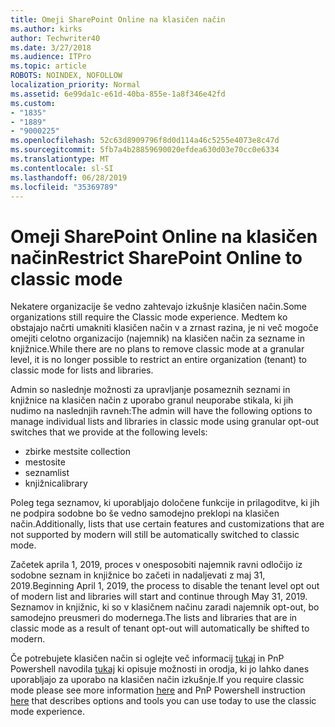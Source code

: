```yaml
---
title: Omeji SharePoint Online na klasičen način
ms.author: kirks
author: Techwriter40
ms.date: 3/27/2018
ms.audience: ITPro
ms.topic: article
ROBOTS: NOINDEX, NOFOLLOW
localization_priority: Normal
ms.assetid: 6e99da1c-e61d-40ba-855e-1a8f346e42fd
ms.custom:
- "1835"
- "1889"
- "9000225"
ms.openlocfilehash: 52c63d8909796f8d0d114a46c5255e4073e8c47d
ms.sourcegitcommit: 5fb7a4b28859690020efdea630d03e70cc0e6334
ms.translationtype: MT
ms.contentlocale: sl-SI
ms.lasthandoff: 06/28/2019
ms.locfileid: "35369789"
---
```

# <a name="restrict-sharepoint-online-to-classic-mode"></a><span data-ttu-id="c8fbf-102">Omeji SharePoint Online na klasičen način</span><span class="sxs-lookup"><span data-stu-id="c8fbf-102">Restrict SharePoint Online to classic mode</span></span>

<span data-ttu-id="c8fbf-103">Nekatere organizacije še vedno zahtevajo izkušnje klasičen način.</span><span class="sxs-lookup"><span data-stu-id="c8fbf-103">Some organizations still require the Classic mode experience.</span></span> <span data-ttu-id="c8fbf-104">Medtem ko obstajajo načrti umakniti klasičen način v a zrnast razina, je ni več mogoče omejiti celotno organizacijo (najemnik) na klasičen način za sezname in knjižnice.</span><span class="sxs-lookup"><span data-stu-id="c8fbf-104">While there are no plans to remove classic mode at a granular level, it is no longer possible to restrict an entire organization (tenant) to classic mode for lists and libraries.</span></span>

<span data-ttu-id="c8fbf-105">Admin so naslednje možnosti za upravljanje posameznih seznami in knjižnice na klasičen način z uporabo granul neuporabe stikala, ki jih nudimo na naslednjih ravneh:</span><span class="sxs-lookup"><span data-stu-id="c8fbf-105">The admin will have the following options to manage individual lists and libraries in classic mode using granular opt-out switches that we provide at the following levels:</span></span>

- <span data-ttu-id="c8fbf-106">zbirke mest</span><span class="sxs-lookup"><span data-stu-id="c8fbf-106">site collection</span></span>
- <span data-ttu-id="c8fbf-107">mesto</span><span class="sxs-lookup"><span data-stu-id="c8fbf-107">site</span></span>
- <span data-ttu-id="c8fbf-108">seznam</span><span class="sxs-lookup"><span data-stu-id="c8fbf-108">list</span></span>
- <span data-ttu-id="c8fbf-109">knjižnica</span><span class="sxs-lookup"><span data-stu-id="c8fbf-109">library</span></span>

<span data-ttu-id="c8fbf-110">Poleg tega seznamov, ki uporabljajo določene funkcije in prilagoditve, ki jih ne podpira sodobne bo še vedno samodejno preklopi na klasičen način.</span><span class="sxs-lookup"><span data-stu-id="c8fbf-110">Additionally, lists that use certain features and customizations that are not supported by modern will still be automatically switched to classic mode.</span></span>

<span data-ttu-id="c8fbf-111">Začetek aprila 1, 2019, proces v onesposobiti najemnik ravni odločijo iz sodobne seznam in knjižnice bo začeti in nadaljevati z maj 31, 2019.</span><span class="sxs-lookup"><span data-stu-id="c8fbf-111">Beginning April 1, 2019, the process to disable the tenant level opt out of modern list and libraries will start and continue through May 31, 2019.</span></span>  <span data-ttu-id="c8fbf-112">Seznamov in knjižnic, ki so v klasičnem načinu zaradi najemnik opt-out, bo samodejno preusmeri do modernega.</span><span class="sxs-lookup"><span data-stu-id="c8fbf-112">The lists and libraries that are in classic mode as a result of tenant opt-out will automatically be shifted to modern.</span></span>

<span data-ttu-id="c8fbf-113">Če potrebujete klasičen način si oglejte več informacij [tukaj](https://techcommunity.microsoft.com/t5/Microsoft-SharePoint-Blog/Delivering-SharePoint-modern-experiences/ba-p/315023) in PnP Powershell navodila [tukaj](https://docs.microsoft.com/sharepoint/dev/transform/modernize-userinterface-lists-and-libraries-optout) ki opisuje možnosti in orodja, ki jo lahko danes uporabljajo za uporabo na klasičen način izkušnje.</span><span class="sxs-lookup"><span data-stu-id="c8fbf-113">If you require classic mode please see more information [here](https://techcommunity.microsoft.com/t5/Microsoft-SharePoint-Blog/Delivering-SharePoint-modern-experiences/ba-p/315023) and PnP Powershell instruction [here](https://docs.microsoft.com/sharepoint/dev/transform/modernize-userinterface-lists-and-libraries-optout) that describes options and tools you can use today to use the classic mode experience.</span></span>
